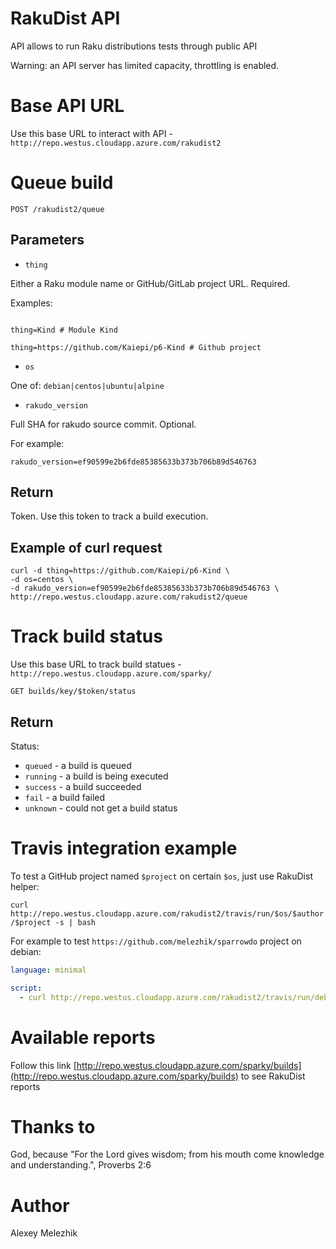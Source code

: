 # RakuDist API

API allows to run Raku distributions tests through public API

Warning: an API server has limited capacity, throttling is enabled.

# Base API URL

Use this base URL to interact with API - `http://repo.westus.cloudapp.azure.com/rakudist2`

# Queue build

`POST /rakudist2/queue`

## Parameters

- `thing`

Either a Raku module name or GitHub/GitLab project URL. Required.

Examples:

```

thing=Kind # Module Kind

thing=https://github.com/Kaiepi/p6-Kind # Github project 

```

- `os`

One of: `debian|centos|ubuntu|alpine`

- `rakudo_version`

Full SHA for rakudo source commit. Optional.

For example:

```
rakudo_version=ef90599e2b6fde85385633b373b706b89d546763
```

## Return 

Token. Use this token to track a build execution.

## Example of curl request

```shell
curl -d thing=https://github.com/Kaiepi/p6-Kind \
-d os=centos \
-d rakudo_version=ef90599e2b6fde85385633b373b706b89d546763 \
http://repo.westus.cloudapp.azure.com/rakudist2/queue
```

# Track build status

Use this base URL to track build statues - `http://repo.westus.cloudapp.azure.com/sparky/`

`GET builds/key/$token/status`

## Return 

Status:

* `queued` - a build is queued
* `running` - a build is being executed
* `success` - a build succeeded
* `fail` - a build failed
* `unknown` - could not get a build status

# Travis integration example

To test a GitHub project named `$project` on certain `$os`, just use RakuDist helper:

`curl http://repo.westus.cloudapp.azure.com/rakudist2/travis/run/$os/$author/$project -s | bash`

For example to test `https://github.com/melezhik/sparrowdo` project on debian:

```yaml
language: minimal

script:
  - curl http://repo.westus.cloudapp.azure.com/rakudist2/travis/run/debian/melezhik/sparrowdo -s | bash
```

# Available reports

Follow this link [http://repo.westus.cloudapp.azure.com/sparky/builds](http://repo.westus.cloudapp.azure.com/sparky/builds) to see RakuDist reports

# Thanks to

God, because "For the Lord gives wisdom; from his mouth come knowledge and understanding.", Proverbs 2:6

# Author

Alexey Melezhik

